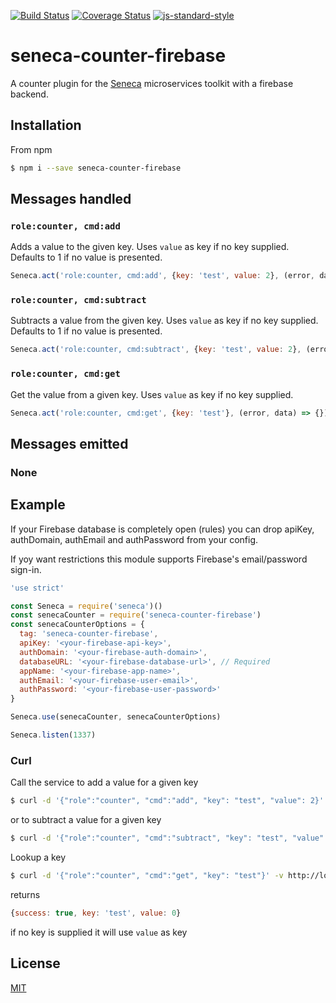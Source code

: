 [![Build Status](https://travis-ci.org/zrrrzzt/seneca-counter-firebase.svg?branch=master)](https://travis-ci.org/zrrrzzt/seneca-counter-firebase)
[![Coverage Status](https://coveralls.io/repos/zrrrzzt/seneca-counter-firebase/badge.svg?branch=master&service=github)](https://coveralls.io/github/zrrrzzt/seneca-counter-firebase?branch=master)
[![js-standard-style](https://img.shields.io/badge/code%20style-standard-brightgreen.svg?style=flat)](https://github.com/feross/standard)
# seneca-counter-firebase
A counter plugin for the [Seneca](http://senecajs.org/) microservices toolkit with a firebase backend.

## Installation

From npm

```sh
$ npm i --save seneca-counter-firebase
```

## Messages handled
### ```role:counter, cmd:add```
Adds a value to the given key. 
Uses ```value``` as key if no key supplied.
Defaults to 1 if no value is presented.
```JavaScript
Seneca.act('role:counter, cmd:add', {key: 'test', value: 2}, (error, data) => {})
```

### ```role:counter, cmd:subtract```
Subtracts a value from the given key. 
Uses ```value``` as key if no key supplied.
Defaults to 1 if no value is presented.
```JavaScript
Seneca.act('role:counter, cmd:subtract', {key: 'test', value: 2}, (error, data) => {})
```

### ```role:counter, cmd:get```
Get the value from a given key. 
Uses ```value``` as key if no key supplied.
```JavaScript
Seneca.act('role:counter, cmd:get', {key: 'test'}, (error, data) => {})
```

## Messages emitted

### None

## Example

If your Firebase database is completely open (rules) you can drop apiKey, authDomain, authEmail and authPassword from your config.

If yoy want restrictions this module supports Firebase's email/password sign-in.

```JavaScript
'use strict'

const Seneca = require('seneca')()
const senecaCounter = require('seneca-counter-firebase')
const senecaCounterOptions = {
  tag: 'seneca-counter-firebase',
  apiKey: '<your-firebase-api-key>',
  authDomain: '<your-firebase-auth-domain>',
  databaseURL: '<your-firebase-database-url>', // Required
  appName: '<your-firebase-app-name>',
  authEmail: '<your-firebase-user-email>',
  authPassword: '<your-firebase-user-password>'
}

Seneca.use(senecaCounter, senecaCounterOptions)

Seneca.listen(1337)

```

### Curl

Call the service to add a value for a given key

```sh
$ curl -d '{"role":"counter", "cmd":"add", "key": "test", "value": 2}' -v http://localhost:1337/act
```

or to subtract a value for a given key

```sh
$ curl -d '{"role":"counter", "cmd":"subtract", "key": "test", "value": 2}' -v http://localhost:1337/act
```

Lookup a key

```sh
$ curl -d '{"role":"counter", "cmd":"get", "key": "test"}' -v http://localhost:1337/act
```

returns

```JavaScript
{success: true, key: 'test', value: 0} 
```

if no key is supplied it will use ```value``` as key

## License

[MIT](LICENSE)
